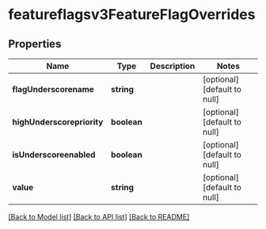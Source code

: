 # featureflagsv3FeatureFlagOverrides

## Properties
Name | Type | Description | Notes
------------ | ------------- | ------------- | -------------
**flagUnderscorename** | **string** |  | [optional] [default to null]
**highUnderscorepriority** | **boolean** |  | [optional] [default to null]
**isUnderscoreenabled** | **boolean** |  | [optional] [default to null]
**value** | **string** |  | [optional] [default to null]

[[Back to Model list]](../README.md#documentation-for-models) [[Back to API list]](../README.md#documentation-for-api-endpoints) [[Back to README]](../README.md)



